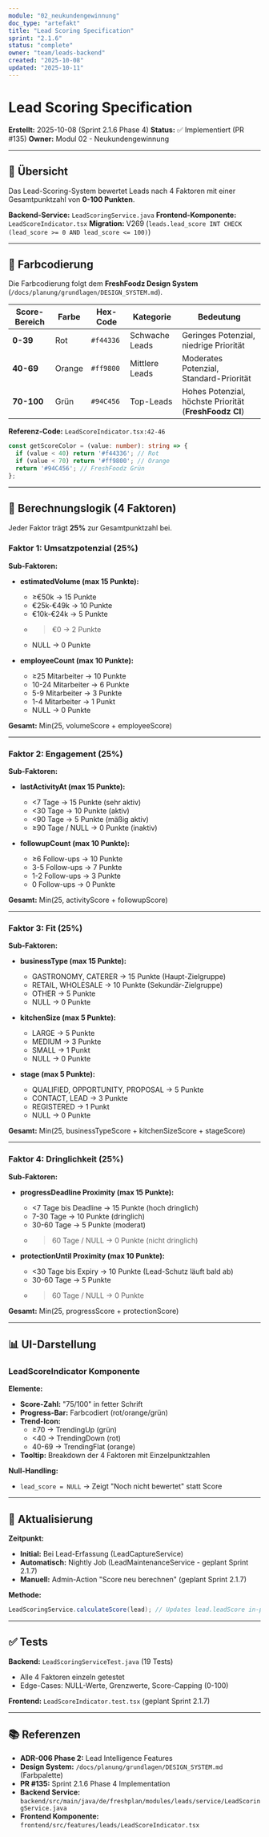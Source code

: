 ```yaml
---
module: "02_neukundengewinnung"
doc_type: "artefakt"
title: "Lead Scoring Specification"
sprint: "2.1.6"
status: "complete"
owner: "team/leads-backend"
created: "2025-10-08"
updated: "2025-10-11"
---
```


# Lead Scoring Specification

**Erstellt:** 2025-10-08 (Sprint 2.1.6 Phase 4)
**Status:** ✅ Implementiert (PR #135)
**Owner:** Modul 02 - Neukundengewinnung

---

## 🎯 Übersicht

Das Lead-Scoring-System bewertet Leads nach 4 Faktoren mit einer Gesamtpunktzahl von **0-100 Punkten**.

**Backend-Service:** `LeadScoringService.java`
**Frontend-Komponente:** `LeadScoreIndicator.tsx`
**Migration:** V269 (`leads.lead_score INT CHECK (lead_score >= 0 AND lead_score <= 100)`)

---

## 🎨 Farbcodierung

Die Farbcodierung folgt dem **FreshFoodz Design System** (`/docs/planung/grundlagen/DESIGN_SYSTEM.md`).

| Score-Bereich | Farbe | Hex-Code | Kategorie | Bedeutung |
|---------------|-------|----------|-----------|-----------|
| **0-39** | Rot | `#f44336` | Schwache Leads | Geringes Potenzial, niedrige Priorität |
| **40-69** | Orange | `#ff9800` | Mittlere Leads | Moderates Potenzial, Standard-Priorität |
| **70-100** | Grün | `#94C456` | Top-Leads | Hohes Potenzial, höchste Priorität (**FreshFoodz CI**) |

**Referenz-Code:** `LeadScoreIndicator.tsx:42-46`
```typescript
const getScoreColor = (value: number): string => {
  if (value < 40) return '#f44336'; // Rot
  if (value < 70) return '#ff9800'; // Orange
  return '#94C456'; // FreshFoodz Grün
};
```

---

## 🧮 Berechnungslogik (4 Faktoren)

Jeder Faktor trägt **25%** zur Gesamtpunktzahl bei.

### **Faktor 1: Umsatzpotenzial (25%)**

**Sub-Faktoren:**
- **estimatedVolume (max 15 Punkte):**
  - ≥€50k → 15 Punkte
  - €25k-€49k → 10 Punkte
  - €10k-€24k → 5 Punkte
  - >€0 → 2 Punkte
  - NULL → 0 Punkte

- **employeeCount (max 10 Punkte):**
  - ≥25 Mitarbeiter → 10 Punkte
  - 10-24 Mitarbeiter → 6 Punkte
  - 5-9 Mitarbeiter → 3 Punkte
  - 1-4 Mitarbeiter → 1 Punkt
  - NULL → 0 Punkte

**Gesamt:** Min(25, volumeScore + employeeScore)

---

### **Faktor 2: Engagement (25%)**

**Sub-Faktoren:**
- **lastActivityAt (max 15 Punkte):**
  - <7 Tage → 15 Punkte (sehr aktiv)
  - <30 Tage → 10 Punkte (aktiv)
  - <90 Tage → 5 Punkte (mäßig aktiv)
  - ≥90 Tage / NULL → 0 Punkte (inaktiv)

- **followupCount (max 10 Punkte):**
  - ≥6 Follow-ups → 10 Punkte
  - 3-5 Follow-ups → 7 Punkte
  - 1-2 Follow-ups → 3 Punkte
  - 0 Follow-ups → 0 Punkte

**Gesamt:** Min(25, activityScore + followupScore)

---

### **Faktor 3: Fit (25%)**

**Sub-Faktoren:**
- **businessType (max 15 Punkte):**
  - GASTRONOMY, CATERER → 15 Punkte (Haupt-Zielgruppe)
  - RETAIL, WHOLESALE → 10 Punkte (Sekundär-Zielgruppe)
  - OTHER → 5 Punkte
  - NULL → 0 Punkte

- **kitchenSize (max 5 Punkte):**
  - LARGE → 5 Punkte
  - MEDIUM → 3 Punkte
  - SMALL → 1 Punkt
  - NULL → 0 Punkte

- **stage (max 5 Punkte):**
  - QUALIFIED, OPPORTUNITY, PROPOSAL → 5 Punkte
  - CONTACT, LEAD → 3 Punkte
  - REGISTERED → 1 Punkt
  - NULL → 0 Punkte

**Gesamt:** Min(25, businessTypeScore + kitchenSizeScore + stageScore)

---

### **Faktor 4: Dringlichkeit (25%)**

**Sub-Faktoren:**
- **progressDeadline Proximity (max 15 Punkte):**
  - <7 Tage bis Deadline → 15 Punkte (hoch dringlich)
  - 7-30 Tage → 10 Punkte (dringlich)
  - 30-60 Tage → 5 Punkte (moderat)
  - >60 Tage / NULL → 0 Punkte (nicht dringlich)

- **protectionUntil Proximity (max 10 Punkte):**
  - <30 Tage bis Expiry → 10 Punkte (Lead-Schutz läuft bald ab)
  - 30-60 Tage → 5 Punkte
  - >60 Tage / NULL → 0 Punkte

**Gesamt:** Min(25, progressScore + protectionScore)

---

## 📊 UI-Darstellung

### **LeadScoreIndicator Komponente**

**Elemente:**
- **Score-Zahl:** "75/100" in fetter Schrift
- **Progress-Bar:** Farbcodiert (rot/orange/grün)
- **Trend-Icon:**
  - ≥70 → TrendingUp (grün)
  - <40 → TrendingDown (rot)
  - 40-69 → TrendingFlat (orange)
- **Tooltip:** Breakdown der 4 Faktoren mit Einzelpunktzahlen

**Null-Handling:**
- `lead_score = NULL` → Zeigt "Noch nicht bewertet" statt Score

---

## 🔄 Aktualisierung

**Zeitpunkt:**
- **Initial:** Bei Lead-Erfassung (LeadCaptureService)
- **Automatisch:** Nightly Job (LeadMaintenanceService - geplant Sprint 2.1.7)
- **Manuell:** Admin-Action "Score neu berechnen" (geplant Sprint 2.1.7)

**Methode:**
```java
LeadScoringService.calculateScore(lead); // Updates lead.leadScore in-place
```

---

## ✅ Tests

**Backend:** `LeadScoringServiceTest.java` (19 Tests)
- Alle 4 Faktoren einzeln getestet
- Edge-Cases: NULL-Werte, Grenzwerte, Score-Capping (0-100)

**Frontend:** `LeadScoreIndicator.test.tsx` (geplant Sprint 2.1.7)

---

## 📚 Referenzen

- **ADR-006 Phase 2:** Lead Intelligence Features
- **Design System:** `/docs/planung/grundlagen/DESIGN_SYSTEM.md` (Farbpalette)
- **PR #135:** Sprint 2.1.6 Phase 4 Implementation
- **Backend Service:** `backend/src/main/java/de/freshplan/modules/leads/service/LeadScoringService.java`
- **Frontend Komponente:** `frontend/src/features/leads/LeadScoreIndicator.tsx`

